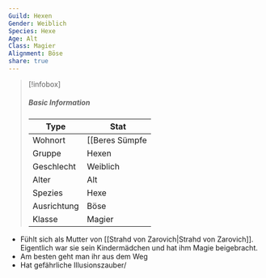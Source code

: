 ```yaml
---
Guild: Hexen
Gender: Weiblich
Species: Hexe
Age: Alt
Class: Magier
Alignment: Böse
share: true
---
```


>[!infobox]
>##### Basic Information
>Type | Stat |
>----  | ----  |
> Wohnort | [[Beres Sümpfe|Beres Sümpfe]]  |
> Gruppe | Hexen |
> Geschlecht | Weiblich |
> Alter | Alt |
> Spezies | Hexe |
> Ausrichtung | Böse |
> Klasse | Magier |

- Fühlt sich als Mutter von [[Strahd von Zarovich|Strahd von Zarovich]]. Eigentlich war sie sein Kindermädchen und hat ihm Magie beigebracht.
- Am besten geht man ihr aus dem Weg
- Hat gefährliche Illusionszauber/